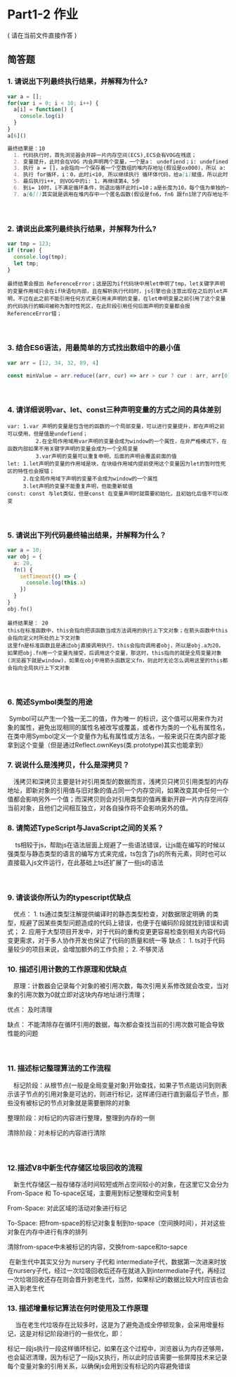 # Part1-2 作业

( 请在当前文件直接作答 )

## 简答题

### 1. 请说出下列最终执行结果，并解释为什么?

```javascript
var a = [];
for(var i = 0; i < 10; i++) {
  a[i] = function() {
    console.log(i)
  }
}
a[6]()
```

```.md
最终结果是：10
  1. 代码执行时，首先浏览器会开辟一片内存空间(ECS),ECS会有VOG在桟底；
  2. 变量提升，此时会在VOG 内会声明两个变量，一个是a： undefiend；i: undefined；
  3. 执行 a = []，a会指向一个保存着一个空数组的堆内存地址(假设是ox000)，所以 a: ox000；
  4. 执行 for循环，i：0，此时i<10, 所以继续执行 循环体代码，给a[i]赋值，所以此时 ox000中就是{0: 匿名函数fn1的地址}，fn1定义时，确定了fn1的作用域是：ECG，没有其他变量，并在这块地址内以字符串的形式保存了匿名函数的代码
  5. 最后执行i++, 则VOG中的i: 1，再继续第4、5步
  6. 到i= 10时，i不满足循环条件，则退出循环此时i=10；a是长度为10，每个值为单独的一个函数数组
  7. a[6]()其实就是调用在堆内存中一个匿名函数(假设是fn6，fn6 跟fn1除了内存地址不一样scope和代码一样)，这个函数执行时(确定作用域链: <ECG>, 确定this(没有)， 初始化arguments， 形参赋值，变量提升，执行代码)，会创建一个EC(fn6),此时AO没有i，所以会继续向作用链上层ECg中找，这里有i = 10，所以会打印10
```

　

### 2. 请说出此案列最终执行结果，并解释为什么?

```javascript
var tmp = 123;
if (true) {
  console.log(tmp);
  let tmp;
}
```

```
最终结果会报出 ReferenceError；这是因为if代码块中用let申明了tmp，let关键字声明的变量作用域只会在if块语句内部，且在解析执行代码时，js引擎也会注意出现在之后的let声明，不过在此之前不能引用任何方式来引用未声明的变量，在let申明变量之前引用了这个变量的代码执行的瞬间被称为暂时性死区，在此阶段引用任何后面声明的变量都会报ReferenceError错；
```

　

### 3. 结合ES6语法，用最简单的方式找出数组中的最小值

```javascript
var arr = [12, 34, 32, 89, 4]
```

```js
const minValue = arr.reduce((arr, cur) => arr > cur ? cur : arr, arr[0]);
```

　

### 4. 请详细说明var、let、const三种声明变量的方式之间的具体差别

```
var: 1.var 声明的变量是包含他的函数的一个局部变量，可以进行变量提升，即在声明之前可以使用，但是值是undefiend；
 		 2.在全局作用域用var声明的变量会成为window的一个属性，在非严格模式下，在函数内部如果不用关键字声明的变量会成为一个全局变量
 		 3.var声明的变量可以重复申明，后面的声明会覆盖前面的值
let: 1.let声明的变量的作用域是块，在块级作用域内提前使用这个变量因为let的暂时性死区的特性也会报错；
     2.在全局作用域下声明的变量不会成为window的一个属性
     3.let声明的变量不能重复声明，但能重新赋值
const: const 与let类似，但是const 在变量声明时就需要初始化，且初始化后值不可以改变
```

　

### 5. 请说出下列代码最终输出结果，并解释为什么？

```javascript
var a = 10;
var obj = {
  a: 20,
  fn() {
    setTimeout(() => {
      console.log(this.a)
    })
  }
}
obj.fn()
```

```
最终结果是： 20
this在标准函数中，this会指向把该函数当成方法调用的执行上下文对象；在箭头函数中this会指向定义时所处的上下文对象
这里fn是标准函数且是通过obj直接调用执行，this会指向调用者obj，所以是obj.a为20，如果把obj.fn用一个变量先接受，后调用这个变量，那这时，this指向的就是全局变量对象(浏览器下就是window)，如果在obj中用箭头函数定义fn，则此时无论怎么调用这里的this都会指向全局执行上下文对象
```

　

### 6. 简述Symbol类型的用途

​	Symbol可以产生一个独一无二的值，作为唯一 的标识，这个值可以用来作为对象的属性，避免出现相同的属性名被改写或覆盖，或者作为类的一个私有属性名，在类中用Symbol定义一个变量作为私有属性或方法名，一般来说只在类内部才能拿到这个变量（但是通过Reflect.ownKeys(类.prototype)其实也能拿到）　

### 7. 说说什么是浅拷贝，什么是深拷贝？

​	　浅拷贝和深拷贝主要是针对引用类型的数据而言，浅拷贝只拷贝引用类型的内存地址，即新对象的引用值与旧对象的值占同一个内存空间，如果改变其中任何一个值都会影响另外一个值；而深拷贝则会对引用类型的值再重新开辟一片内存空间存当前对象，且他们之间相互独立，对各自操作将不会影响另外的值。

### 8. 请简述TypeScript与JavaScript之间的关系？

　  ts相较于js，帮助js在语法层面上规避了一些语法错误，让js能在编写的时候以强类型与静态类型的语言的编写方式来完成，ts包含了js的所有元素，同时也可以直接载入js文件运行，在此基础上ts还扩展了一些js的语法

　

### 9. 请谈谈你所认为的typescript优缺点
　优点：
    1. ts通过类型注解提供编译时的静态类型检查，对数据限定明确 的类型，规避了因某些类型问题造成的代码上错误，也便于在编码阶段就找到错误和调式；
    2. 应用于大型项目开发中，对于代码的重构变更更容易检查到相关内容代码变更需求，对于多人协作开发也保证了代码的质量和统一等
  缺点：
    1. ts对于代码量较少的项目来说，会增加额外的工作负担；
    2. 不够灵活


### 10. 描述引用计数的工作原理和优缺点

　原理：计数器会记录每个对象的被引用次数，每次引用关系修改就会改变，当对象的引用次数为0就立即对这块内存地址进行清理；

   优点： 及时清理

   缺点： 不能清除存在循环引用的数据，每次都会查找当前的引用次数可能会导致性能的问题

　

### 11. 描述标记整理算法的工作流程

　标记阶段：从根节点(一般是全局变量对象)开始查找，如果子节点能访问到则表示该子节点的引用对象是可达的，则进行标记，这样递归进行直到最后子节点，那些没有被标记的节点对象就是需要删除的对象

  整理阶段：对标记的内容进行整理，整理到内存的一侧

  清除阶段：对未标记的内容进行清除

　

### 12.描述V8中新生代存储区垃圾回收的流程

　新生代存储区一般存储存活时间较短或所占空间较小的对象，在这里它又会分为 From-Space 和 To-space区域，主要用到标记整理和空间复制

   From-Space: 对此区域的活动对象进行标记

   To-Space: 把from-space的标记对象复制到to-space（空间换时间），并对这些对象在内存中进行有序的排列

   清除from-space中未被标记的内容，交换from-sapce和to-sapce

​	在新生代中其实又分为 nursery  子代和 intermediate子代，数据第一次进来时放在nursery子代，经过一次垃圾回收后还存在就进入到intermediate子代，再经过一次垃圾回收还存在则会晋升到老生代，当然，如果标记的数据比较大时应该也会进入到老生代

### 13. 描述增量标记算法在何时使用及工作原理

　 当在老生代垃圾存在比较多时，这是为了避免造成全停顿现象，会采用增量标记，这是对标记阶段进行的一些优化，即：

​     标记一段js执行一段这样循环标记，如果在这个过程中，浏览器认为内存还够用，也会延迟清理，因为标记了一段js又执行，所以此时应该需要一些屏障技术来记录每个变量对象的引用关系，以确保js会用到没有标记的内容避免错误